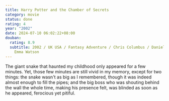```yaml
---
title: Harry Potter and the Chamber of Secrets
category: movie
status: done
rating: 4
year: "2002"
date: 2024-07-10 06:02:22+08:00
douban:
  rating: 8.9
  subtitle: 2002 / UK USA / Fantasy Adventure / Chris Columbus / Daniel Radcliffe
    Emma Watson
---
```


The giant snake that haunted my childhood only appeared for a few minutes. Yet, those few minutes are still vivid in my memory, except for two things: the snake wasn't as big as I remembered, though it was indeed almost enough to fill the pipes; and the big boss who was shouting behind the wall the whole time, making his presence felt, was blinded as soon as he appeared, ferocious yet pitiful.

